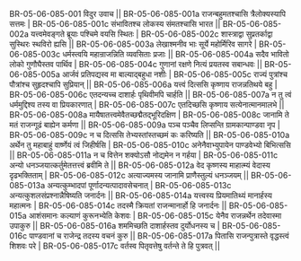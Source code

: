 BR-05-06-085-001  	विदुर उवाच ||
BR-05-06-085-001a	राजन्बहुमतश्चासि त्रैलोक्यस्यापि सत्तमः |
BR-05-06-085-001c	संभावितश्च लोकस्य संमतश्चासि भारत ||
BR-05-06-085-002a	यत्त्वमेवङ्गते ब्रूयाः पश्चिमे वयसि स्थितः |
BR-05-06-085-002c	शास्त्राद्वा सुप्रतर्काद्वा सुस्थिरः स्थविरो ह्यसि ||
BR-05-06-085-003a	लेखाश्मनीव भाः सूर्ये महोर्मिरिव सागरे |
BR-05-06-085-003c	धर्मस्त्वयि महान्राजन्निति व्यवसिताः प्रजाः ||
BR-05-06-085-004a	सदैव भावितो लोको गुणौघैस्तव पार्थिव |
BR-05-06-085-004c	गुणानां रक्षणे नित्यं प्रयतस्व सबान्धवः ||
BR-05-06-085-005a	आर्जवं प्रतिपद्यस्व मा बाल्याद्बहुधा नशीः |
BR-05-06-085-005c	राज्यं पुत्रांश्च पौत्रांश्च सुहृदश्चापि सुप्रियान् ||
BR-05-06-085-006a	यत्त्वं दित्ससि कृष्णाय राजन्नतिथये बहु |
BR-05-06-085-006c	एतदन्यच्च दाशार्हः पृथिवीमपि चार्हति ||
BR-05-06-085-007a	न तु त्वं धर्ममुद्दिश्य तस्य वा प्रियकारणात् |
BR-05-06-085-007c	एतदिच्छसि कृष्णाय सत्येनात्मानमालभे ||
BR-05-06-085-008a	मायैषातत्त्वमेवैतच्छद्मैतद्भूरिदक्षिण |
BR-05-06-085-008c	जानामि ते मतं राजन्गूढं बाह्येन कर्मणा ||
BR-05-06-085-009a	पञ्च पञ्चैव लिप्सन्ति ग्रामकान्पाण्डवा नृप |
BR-05-06-085-009c	न च दित्ससि तेभ्यस्तांस्तच्छमं कः करिष्यति ||
BR-05-06-085-010a	अर्थेन तु महाबाहुं वार्ष्णेयं त्वं जिहीर्षसि |
BR-05-06-085-010c	अनेनैवाभ्युपायेन पाण्डवेभ्यो बिभित्ससि ||
BR-05-06-085-011a	न च वित्तेन शक्योऽसौ नोद्यमेन न गर्हया |
BR-05-06-085-011c	अन्यो धनञ्जयात्कर्तुमेतत्तत्त्वं ब्रवीमि ते ||
BR-05-06-085-012a	वेद कृष्णस्य माहात्म्यं वेदास्य दृढभक्तिताम् |
BR-05-06-085-012c	अत्याज्यमस्य जानामि प्राणैस्तुल्यं धनञ्जयम् ||
BR-05-06-085-013a	अन्यत्कुम्भादपां पूर्णादन्यत्पादावसेचनात् |
BR-05-06-085-013c	अन्यत्कुशलसंप्रश्नान्नैषिष्यति जनार्दनः ||
BR-05-06-085-014a	यत्त्वस्य प्रियमातिथ्यं मानार्हस्य महात्मनः |
BR-05-06-085-014c	तदस्मै क्रियतां राजन्मानार्हो हि जनार्दनः ||
BR-05-06-085-015a	आशंसमानः कल्याणं कुरूनभ्येति केशवः |
BR-05-06-085-015c	येनैव राजन्नर्थेन तदेवास्मा उपाकुरु ||
BR-05-06-085-016a	शममिच्छति दाशार्हस्तव दुर्योधनस्य च |
BR-05-06-085-016c	पाण्डवानां च राजेन्द्र तदस्य वचनं कुरु ||
BR-05-06-085-017a	पितासि राजन्पुत्रास्ते वृद्धस्त्वं शिशवः परे |
BR-05-06-085-017c	वर्तस्व पितृवत्तेषु वर्तन्ते ते हि पुत्रवत् ||
